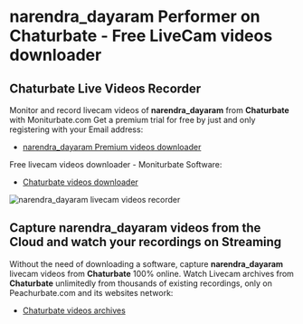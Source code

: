 # narendra_dayaram Performer on Chaturbate - Free LiveCam videos downloader

## Chaturbate Live Videos Recorder

Monitor and record livecam videos of **narendra_dayaram** from **Chaturbate** with Moniturbate.com
Get a premium trial for free by just and only registering with your Email address:
* [narendra_dayaram Premium videos downloader](https://moniturbate.com/request-demo-licence-key.html)

Free livecam videos downloader - Moniturbate Software:
* [Chaturbate videos downloader](https://moniturbate.com/moniturbate-download-software.html)

![narendra_dayaram livecam videos recorder](https://peachurnet.com/templates/moniturbate-software.png)


## Capture narendra_dayaram videos from the Cloud and watch your recordings on Streaming

Without the need of downloading a software, capture **narendra_dayaram** livecam videos from **Chaturbate** 100% online.
Watch Livecam archives from **Chaturbate** unlimitedly from thousands of existing recordings, only on Peachurbate.com and its websites network:
* [Chaturbate videos archives](https://peachurnet.com/)